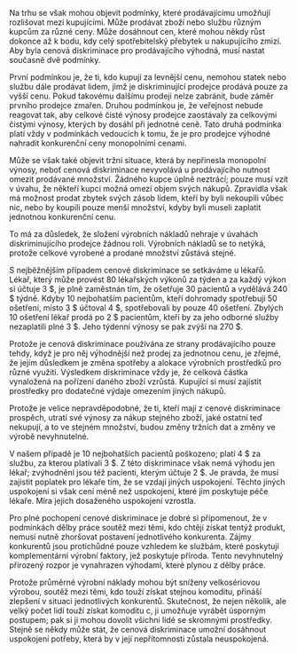 Na trhu se však mohou objevit podmínky, které prodávajícímu umožňují rozlišovat mezi kupujícími. Může prodávat zboží nebo službu různým kupcům za různé ceny. Může dosáhnout cen, které mohou někdy růst dokonce až k bodu, kdy celý spotřebitelský přebytek u nakupujícího zmizí. Aby byla cenová diskriminace pro prodávajícího výhodná, musí nastat současně dvě podmínky.

První podmínkou je, že ti, kdo kupují za levnější cenu, nemohou statek nebo službu dále prodávat lidem, jimž je diskriminující prodejce prodává pouze za vyšší cenu. Pokud takovému dalšímu prodeji nelze zabránit, bude záměr prvního prodejce zmařen. Druhou podmínkou je, že veřejnost nebude reagovat tak, aby celkové čisté výnosy prodejce zaostávaly za celkovými čistými výnosy, kterých by dosáhl při jednotné ceně. Tato druhá podmínka platí vždy v podmínkách vedoucích k tomu, že je pro prodejce výhodné nahradit konkurenční ceny monopolními cenami.

Může se však také objevit tržní situace, která by nepřinesla monopolní výnosy, neboť cenová diskriminace nevyvolává u prodávajícího nutnost omezit prodávané množství. Žádného kupce úplně neztrácí; pouze musí vzít v úvahu, že někteří kupci možná omezí objem svých nákupů. Zpravidla však má možnost prodat zbytek svých zásob lidem, kteří by byli nekoupili vůbec nic, nebo by koupili pouze menší množství, kdyby byli museli zaplatit jednotnou konkurenční cenu.

To má za důsledek, že složení výrobních nákladů nehraje v úvahách diskriminujícího prodejce žádnou roli. Výrobních nákladů se to netýká, protože celkové vyrobené a prodané množství zůstává stejné.

S nejběžnějším případem cenové diskriminace se setkáváme u lékařů. Lékař, který může provést 80 lékařských výkonů za týden a za každý výkon si účtuje 3 $, je plně zaměstnán tím, že ošetřuje 30 pacientů a vydělává 240 $ týdně. Kdyby 10 nejbohatším pacientům, kteří dohromady spotřebují 50 ošetření, místo 3 $ účtoval 4 $, spotřebovali by pouze 40 ošetření. Zbylých 10 ošetření lékař prodá po 2 $ pacientům, kteří by za jeho odborné služby nezaplatili plné 3 $. Jeho týdenní výnosy se pak zvýší na 270 $.

Protože je cenová diskriminace používána ze strany prodávajícího pouze tehdy, když je pro něj výhodnější než prodej za jednotnou cenu, je zřejmé, že jejím důsledkem je změna spotřeby a alokace výrobních prostředků pro různé využití. Výsledkem diskriminace vždy je, že celková částka vynaložená na pořízení daného zboží vzrůstá. Kupující si musí zajistit prostředky pro dodatečné výdaje omezením jiných nákupů.

Protože je velice nepravděpodobné, že ti, kteří mají z cenové diskriminace prospěch, utratí své výnosy za nákup stejného zboží, jaké ostatní teď nekupují, a to ve stejném množství, budou změny tržních dat a změny ve výrobě nevyhnutelné.

V našem případě je 10 nejbohatších pacientů poškozeno; platí 4 $ za službu, za kterou platívali 3 $. Z této diskriminace však nemá výhodu jen lékař; zvýhodněni jsou též pacienti, kterým účtuje 2 $. Je pravda, že musí zajistit poplatek pro lékaře tím, že se vzdají jiných uspokojení. Těchto jiných uspokojení si však cení méně než uspokojení, které jim poskytuje péče lékaře. Míra jejich dosaženého uspokojení vzrostla.

Pro plné pochopení cenové diskriminace je dobré si připomenout, že v podmínkách dělby práce soutěž mezi těmi, kdo chtějí získat tentýž produkt, nemusí nutně zhoršovat postavení jednotlivého konkurenta. Zájmy konkurentů jsou protichůdné pouze vzhledem ke službám, které poskytují komplementární výrobní faktory, jež poskytuje příroda. Tento nevyhnutelný přirozený rozpor je vynahrazen výhodami, které plynou z dělby práce.

Protože průměrné výrobní náklady mohou být sníženy velkosériovou výrobou, soutěž mezi těmi, kdo touží získat stejnou komoditu, přináší zlepšení v situaci jednotlivých konkurentů. Skutečnost, že nejen několik, ale velký počet lidí touží získat komoditu c, ji umožňuje vyrábět úsporným postupem; pak si ji mohou dovolit všichni lidé se skromnými prostředky. Stejně se někdy může stát, že cenová diskriminace umožní dosáhnout uspokojení potřeby, která by v její nepřítomnosti zůstala neuspokojená.
